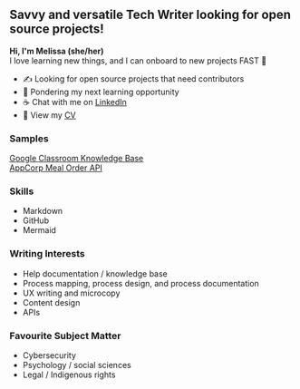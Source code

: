 ## Savvy and versatile Tech Writer looking for open source projects!
**Hi, I'm Melissa (she/her)**  
I love learning new things, and I can onboard to new projects FAST 🚀

- ✍️ Looking for open source projects that need contributors
- 🤔 Pondering my next learning opportunity
- ☕ Chat with me on [LinkedIn](https://www.linkedin.com/in/melissaligertwood/)
- 📃 View my [CV](https://drive.google.com/file/d/1BCCF1csjqJ8StowXno7sRdKqB6t2amtY/view)

### Samples
[Google Classroom Knowledge Base](https://github.com/TechWriterMelissa/student-portfolio/tree/main/Classroom%20KBAs)  
[AppCorp Meal Order API](https://github.com/TechWriterMelissa/student-portfolio/tree/main/Mock-API-Sample)

### Skills
- Markdown
- GitHub
- Mermaid

### Writing Interests
- Help documentation / knowledge base
- Process mapping, process design, and process documentation
- UX writing and microcopy
- Content design
- APIs

### Favourite Subject Matter
- Cybersecurity
- Psychology / social sciences
- Legal / Indigenous rights
